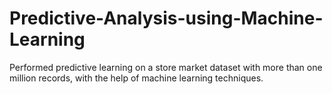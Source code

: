 # Predictive-Analysis-using-Machine-Learning
Performed predictive learning on a store market dataset with more than one million records, with the help of machine learning techniques.
